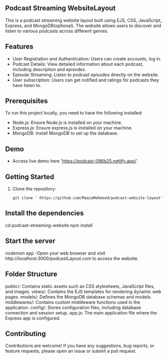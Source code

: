 ## Podcast Streaming WebsiteLayout

This is a podcast streaming website layout built using EJS, CSS, JavaScript, Express, and MongoDB(optional). The website allows users to discover and listen to various podcasts across different genres.

## Features

- User Registration and Authentication: Users can create accounts, log in.
- Podcast Details: View detailed information about each podcast, including description and episodes.
- Episode Streaming: Listen to podcast episodes directly on the website.
- User subscription: Users can get notified and ratings for podcasts they have listen to.

## Prerequisites

To run this project locally, you need to have the following installed:
- Node.js: Ensure Node.js is installed on your machine.
- Express.js: Ensure express.js is installed on your machine.
- MongoDB: Install MongoDB to set up the database.

## Demo

- Access live demo here 'https://podcast-086b25.netlify.app/'.

## Getting Started

1. Clone the repository:

   ```shell
   git clone ' https://github.com/MaazaMehmood/podcast-website-layout'

## Install the dependencies
cd podcast-streaming-website
npm install

## Start the server
nodemon app
-Open your web browser and visit http://localhost:3000/podcastLayout.com to access the website.

## Folder Structure
public/: Contains static assets such as CSS stylesheets, JavaScript files, and images.
views/: Contains the EJS templates for rendering dynamic web pages.
models/: Defines the MongoDB database schemas and models.
middlewares/: Contains custom middleware functions used in the application.
config/: Stores configuration files, including database connection and session setup.
app.js: The main application file where the Express app is configured.

## Contributing
Contributions are welcome! If you have any suggestions, bug reports, or feature requests, please open an issue or submit a pull request.
